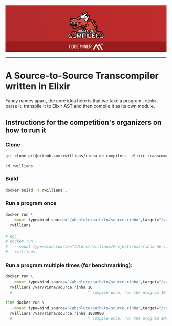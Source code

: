 <div align="center">
  <a href="https://github.com/aripiprazole/rinha-de-compiler" alt="Link para o repositório da Rinha de Compiladores" target="_blank">
    <img src="https://raw.githubusercontent.com/aripiprazole/rinha-de-compiler/main/img/banner.png" alt="Logo da Rinha de Compilers">
  </a>
</div>

---

# A Source-to-Source Transcompiler written in Elixir

Fancy names apart, the core idea here is that we take a program `.rinha`, parse it, transpile it to Elixir AST and then compile it as its own module.


## Instructions for the competition's organizers on how to run it

### Clone
```sh
git clone git@github.com:rwillians/rinha-de-compilers--elixir-transcompiler.git rwillians
```

```sh
cd rwillians
```

### Build
```sh
docker build -t rwillians .
```

### Run a program once
```sh
docker run \
  --mount type=bind,source="/absolute/path/to/source.rinha",target="/var/rinha/source.rinha" \
  rwillians

# eg:
# docker run \
#   --mount type=bind,source="/Users/rwillians/Projects/oss/rinha-de-compilers--elixir-transpiler/.rinha/files/fib.rinha",target="/var/rinha/source.rinha" \
#   rwillians
```

### Run a program multiple times (for benchmarking):
```sh
docker run \
  --mount type=bind,source="/absolute/path/to/source.rinha",target="/var/rinha/source.rinha" \
  rwillians /var/rinha/source.rinha 10
  #                                 ^ compile once, run the program 10 times
```

```sh
time docker run \
  --mount type=bind,source="/absolute/path/to/source.rinha",target="/var/rinha/source.rinha" \
  rwillians /var/rinha/source.rinha 1000000
  #                                 ^ compile once, run the program 1Mi times
```
